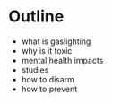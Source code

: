 
# Outline

* what is gaslighting
* why is it toxic
* mental health impacts
* studies
* how to disarm
* how to prevent